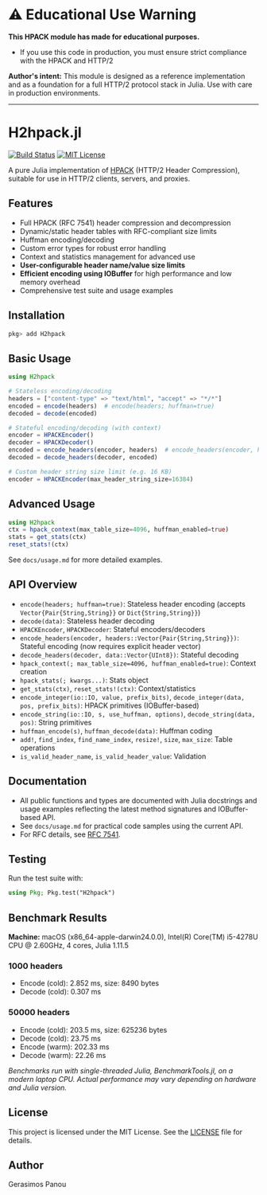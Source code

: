 # ⚠️ Educational Use Warning

**This HPACK module has made for educational purposes.**

- If you use this code in production, you must ensure strict compliance with the HPACK and HTTP/2 

**Author's intent:** This module is designed as a reference implementation and as a foundation for a full HTTP/2 protocol stack in Julia. Use with care in production environments.

---

# H2hpack.jl

[![Build Status](https://github.com/grasimos/Hpack.jl/workflows/CI/badge.svg)](https://github.com/yourusername/H2hpack.jl/actions)
[![MIT License](https://img.shields.io/badge/license-MIT-blue.svg)](LICENSE)

A pure Julia implementation of [HPACK](https://datatracker.ietf.org/doc/html/rfc7541) (HTTP/2 Header Compression), suitable for use in HTTP/2 clients, servers, and proxies.

## Features
- Full HPACK (RFC 7541) header compression and decompression
- Dynamic/static header tables with RFC-compliant size limits
- Huffman encoding/decoding
- Custom error types for robust error handling
- Context and statistics management for advanced use
- **User-configurable header name/value size limits**
- **Efficient encoding using IOBuffer** for high performance and low memory overhead
- Comprehensive test suite and usage examples

## Installation

```julia
pkg> add H2hpack
```

## Basic Usage

```julia
using H2hpack

# Stateless encoding/decoding
headers = ["content-type" => "text/html", "accept" => "*/*"]
encoded = encode(headers)  # encode(headers; huffman=true)
decoded = decode(encoded)

# Stateful encoding/decoding (with context)
encoder = HPACKEncoder()
decoder = HPACKDecoder()
encoded = encode_headers(encoder, headers)  # encode_headers(encoder, headers::Vector{Pair{String,String}})
decoded = decode_headers(decoder, encoded)

# Custom header string size limit (e.g. 16 KB)
encoder = HPACKEncoder(max_header_string_size=16384)
```

## Advanced Usage

```julia
using H2hpack
ctx = hpack_context(max_table_size=4096, huffman_enabled=true)
stats = get_stats(ctx)
reset_stats!(ctx)
```

See `docs/usage.md` for more detailed examples.

## API Overview

- `encode(headers; huffman=true)`: Stateless header encoding (accepts `Vector{Pair{String,String}}` or `Dict{String,String}}`)
- `decode(data)`: Stateless header decoding
- `HPACKEncoder`, `HPACKDecoder`: Stateful encoders/decoders
- `encode_headers(encoder, headers::Vector{Pair{String,String}})`: Stateful encoding (now requires explicit header vector)
- `decode_headers(decoder, data::Vector{UInt8})`: Stateful decoding
- `hpack_context(; max_table_size=4096, huffman_enabled=true)`: Context creation
- `hpack_stats(; kwargs...)`: Stats object
- `get_stats(ctx)`, `reset_stats!(ctx)`: Context/statistics
- `encode_integer(io::IO, value, prefix_bits)`, `decode_integer(data, pos, prefix_bits)`: HPACK primitives (IOBuffer-based)
- `encode_string(io::IO, s, use_huffman, options)`, `decode_string(data, pos)`: String primitives
- `huffman_encode(s)`, `huffman_decode(data)`: Huffman coding
- `add!`, `find_index`, `find_name_index`, `resize!`, `size`, `max_size`: Table operations
- `is_valid_header_name`, `is_valid_header_value`: Validation

## Documentation

- All public functions and types are documented with Julia docstrings and usage examples reflecting the latest method signatures and IOBuffer-based API.
- See `docs/usage.md` for practical code samples using the current API.
- For RFC details, see [RFC 7541](https://datatracker.ietf.org/doc/html/rfc7541).

## Testing

Run the test suite with:

```julia
using Pkg; Pkg.test("H2hpack")
```

## Benchmark Results

**Machine:** macOS (x86_64-apple-darwin24.0.0), Intel(R) Core(TM) i5-4278U CPU @ 2.60GHz, 4 cores, Julia 1.11.5

### 1000 headers
- Encode (cold): 2.852 ms, size: 8490 bytes
- Decode (cold): 0.307 ms

### 50000 headers
- Encode (cold): 203.5 ms, size: 625236 bytes
- Decode (cold): 23.75 ms
- Encode (warm): 202.33 ms
- Decode (warm): 22.26 ms

*Benchmarks run with single-threaded Julia, BenchmarkTools.jl, on a modern laptop CPU. Actual performance may vary depending on hardware and Julia version.*

## License

This project is licensed under the MIT License. See the [LICENSE](LICENSE) file for details.

## Author

Gerasimos Panou 

